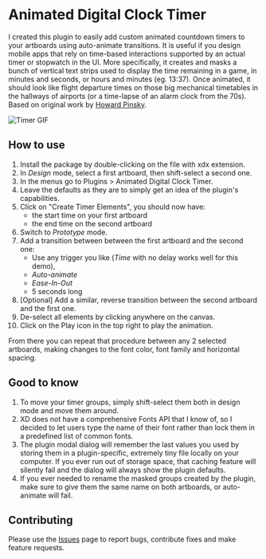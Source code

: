 # Animated Digital Clock Timer

I created this plugin to easily add custom animated countdown timers to your artboards using auto-animate transitions. It is useful if you design mobile apps that rely on time-based interactions supported by an actual timer or stopwatch in the UI. More specifically, it creates and masks a bunch of vertical text strips used to display the time remaining in a game, in minutes and seconds, or hours and minutes (eg. 13:37). Once animated, it should look like flight departure times on those big mechanical timetables in the hallways of airports (or a time-lapse of an alarm clock from the 70s). Based on original work by [Howard Pinsky](https://twitter.com/pinsky).

![Timer GIF](https://cdn.dribbble.com/users/2864445/screenshots/5673255/timer-black-800-600-9.gif)

## How to use

1. Install the package by double-clicking on the file with xdx extension.
2. In _Design_ mode, select a first  artboard, then shift-select a second one.
3. In the menus go to Plugins > Animated Digital Clock Timer.
4. Leave the defaults as they are to simply get an idea of the plugin's capabilities.
5. Click on "Create Timer Elements", you should now have:
    - the start time on your first artboard
    - the end time on the second artboard
6. Switch to _Prototype_ mode.
7. Add a transition between between the first artboard and the second one:
    - Use any trigger you like (_Time_ with no delay works well for this demo), 
    - _Auto-animate_
    - _Ease-In-Out_
    - 5 seconds long
8. [Optional] Add a similar, reverse transition between the second artboard and the first one.
8. De-select all elements by clicking anywhere on the canvas.
9. Click on the Play icon in the top right to play the animation.

From there you can repeat that procedure between any 2 selected artboards, making changes to the font color, font family and horizontal spacing.

## Good to know

1. To move your timer groups, simply shift-select them both in design mode and move them around.
2. XD does not have a comprehensive Fonts API that I know of, so I decided to let users type the name of their font rather than lock them in a predefined list of common fonts.
3. The plugin modal dialog will remember the last values you used by storing them in a plugin-specific, extremely tiny file locally on your computer. If you ever run out of storage space, that caching feature will silently fail and the dialog will always show the plugin defaults.
4. If you ever needed to rename the masked groups created by the plugin, make sure to give them the same name on both artboards, or auto-animate will fail.


## Contributing

Please use the [Issues](https://github.com/lelayf/AdobeXD-animated-digital-clock-timer/issues) page to report bugs, contribute fixes and make feature requests.



